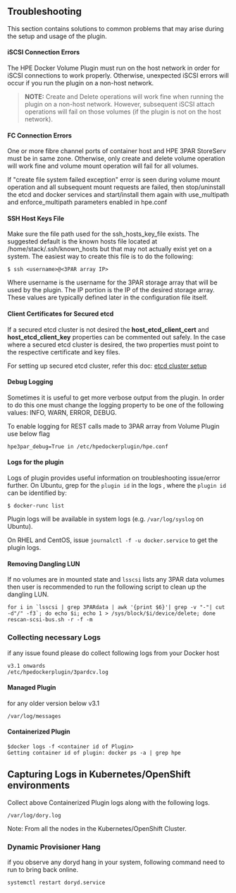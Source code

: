 ## Troubleshooting

This section contains solutions to common problems that may arise during the setup and usage of the plugin.

#### iSCSI Connection Errors
The HPE Docker Volume Plugin must run on the host network in order for iSCSI connections to work properly. Otherwise, unexpected iSCSI errors will occur if you run the plugin on a non-host network.

>**NOTE:** Create and Delete operations will work fine when running the plugin on a non-host network. However, subsequent iSCSI attach operations will fail on those volumes (if the plugin is not on the host network).

#### FC Connection Errors
One or more fibre channel ports of container host and HPE 3PAR StoreServ must be in same zone. Otherwise, only create and delete volume operation will work fine and volume mount operation will fail for all volumes.

If "create file system failed exception" error is seen during volume mount operation and all subsequent mount requests are failed, then stop/uninstall the etcd and docker services and start/install them again with use_multipath and enforce_multipath parameters enabled in hpe.conf

#### SSH Host Keys File

Make sure the file path used for the ssh_hosts_key_file exists. The suggested default is the known hosts file located at /home/stack/.ssh/known_hosts but that may not actually exist yet on a system. The easiest way to create this file is to do the following:
```
$ ssh <username>@<3PAR array IP>
```

Where username is the username for the 3PAR storage array that will be used by the plugin. The IP portion is the IP of the desired storage array. These values are typically defined later in the configuration file itself.

#### Client Certificates for Secured etcd

If a secured etcd cluster is not desired the **host_etcd_client_cert** and **host_etcd_client_key** properties can be commented out safely. In the case where a secured etcd cluster is desired, the two properties must point to the respective certificate and key files.

For setting up secured etcd cluster, refer this doc:
[etcd cluster setup](/docs/advanced/etcd_cluster_setup.md)

#### Debug Logging

Sometimes it is useful to get more verbose output from the plugin. In order to do this one must change the logging property to be one of the following values: INFO, WARN, ERROR, DEBUG.

To enable logging for REST calls made to 3PAR array from Volume Plugin use below flag
```
hpe3par_debug=True in /etc/hpedockerplugin/hpe.conf
```

#### Logs for the plugin

Logs of plugin provides useful information on troubleshooting issue/error further. On Ubuntu, grep for the `plugin id` in the logs , where the `plugin id` can be identified by:

`$ docker-runc list`

Plugin logs will be available in system logs (e.g. `/var/log/syslog` on Ubuntu).

On RHEL and CentOS, issue `journalctl -f -u docker.service` to get the plugin logs.

#### Removing Dangling LUN

If no volumes are in mounted state and `lsscsi` lists any 3PAR data volumes then user is recommended to run the following script to clean up the dangling LUN.

```
for i in `lsscsi | grep 3PARdata | awk '{print $6}'| grep -v "-"| cut -d"/" -f3`; do echo $i; echo 1 > /sys/block/$i/device/delete; done
rescan-scsi-bus.sh -r -f -m
```

### Collecting necessary Logs

if any issue found please do collect following logs from your Docker host

```
v3.1 onwards 
/etc/hpedockerplugin/3pardcv.log
```
#### Managed Plugin
for any older version below v3.1

```
/var/log/messages
```
#### Containerized Plugin 

```
$docker logs -f <container id of Plugin> 
Getting container id of plugin: docker ps -a | grep hpe 
```

 ## Capturing Logs in Kubernetes/OpenShift environments
 
 Collect above Containerized Plugin logs along with the following logs.
 
 ```
 /var/log/dory.log
 ```
 
 Note: From all the nodes in the Kubernetes/OpenShift Cluster.
 
 ### Dynamic Provisioner Hang 
 
 if you observe any doryd hang in your system, following command need to run to bring back online.
 
 ```
 systemctl restart doryd.service
 ```
 

